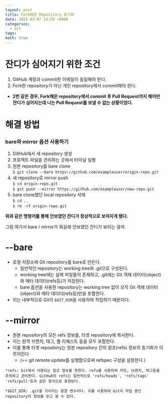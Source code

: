```yaml
---
layout: post
title: Fork해온 Repository 동기화
date: 2024-03-07 14:59 +0900
categories:
  - Git
tags: 
math: true
---
```

# 잔디가 심어지기 위한 조건


1. GitHub 계정과 commit한 이메일이 동일해야 한다.
2. Fork한 repository가 아닌 개인 repository에서 commit해야 한다.

- **2번 같은 경우, Fork해온 repository에서 commit 후 Pull Request까지 해야만 잔디가 심어지는데
나는 Pull Request를 보낼 수 없는 상황이었다.**


# 해결 방법

### bare와 mirror 옵션 사용하기

1. GitHub에서 새 repository 생성
2. 프로젝트 파일을 관리하는 곳에서 터미널 실행
3. 원본 repository를 bare clone<br/>
	 `$ git clone --bare https://github.com/exampleuser/origin-repo.git`
4. 새 repository로 mirror push<br/>
	 `$ cd origin-repo.git`<br/>
	 `$ git push --mirror https://github.com/exampleuser/new-repo.git`
5. bare clone했던 local repository 삭제<br/>
	 `$ cd ..`<br/>
	 `$ rm -rf origin-repo.git`

**위와 같은 명령어를 통해 안보였던 잔디가 정상적으로 보여지게 됐다.**

그럼 여기서 bare / mirror가 뭐길래 안보였던 잔디가 보이는 걸까.

# --bare
- 로컬 저장소에 Git repository를 bare로 만든다.
	- 일반적인 repository는 working tree와 .git으로 구성된다.
	- working tree에는 실제 파일들이 존재하고, .git에는 Git 객체 데이터(object)와 메타 데이터(refs등)가 저장된다.
	- bare 옵션을 사용한 repository는 working tree 없이 오직 Git 객체 데이터(object)와 메타 데이터(refs등)만을 포함한다.
- 이는 내부적으로 Git이 `$GIT_DIR`을 사용하여 작업하기 때문이다.

# --mirror
- 원본 repository의 모든 refs 정보를, 타겟 repository에 복사한다.
- 이는 원격 브랜치, 태그, 풀 리퀘스트 등을 모두 포함한다.
- 이를 통해 타겟 repository는 원본 repository 간의 참조(refs) 정보의 동기화가 이루어진다 
	- (== git remote update를 실행함으로써 refspec 구성을 설정한다.)



`*refs: Git에서 사용되는 참조 정보를 뜻한다. refs를 사용하여 커밋, 브랜치, 태그등을 추적하고 관리한다. GitHub의 refs는 일반적으로 'refs/heads', 'refs/tags' 'refs/pull'등과 같은 형식으로 표현된다.`

`*$GIT_DIR: .git을 가리키는 환경 변수이다. 이를 사용하여 Git이 작업 중인 repository의 정보를 읽고 쓸 수 있다.`
